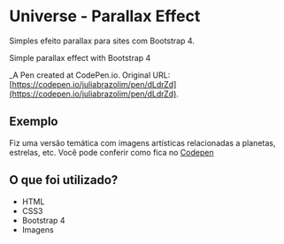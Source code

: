 # Universe - Parallax Effect 
Simples efeito parallax para sites com Bootstrap 4.

Simple parallax effect with Bootstrap 4

_A Pen created at CodePen.io. Original URL: [https://codepen.io/juliabrazolim/pen/dLdrZd](https://codepen.io/juliabrazolim/pen/dLdrZd).
 

## Exemplo
Fiz uma versão temática com imagens artísticas relacionadas a planetas, estrelas, etc. Você pode conferir como fica no [Codepen](https://codepen.io/juliabrazolim/full/dLdrZd)

## O que foi utilizado?
- HTML
- CSS3
- Bootstrap 4
- Imagens
